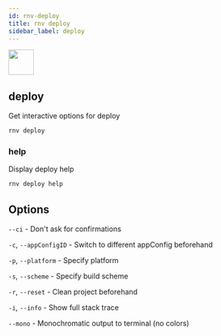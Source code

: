 ```yaml
---
id: rnv-deploy
title: rnv deploy
sidebar_label: deploy
---
```


<img src="https://renative.org/img/ic_cli.png" width=50 height=50 />

## deploy

Get interactive options for deploy

```bash
rnv deploy
```

### help

Display deploy help

```bash
rnv deploy help
```

## Options

`--ci` - Don't ask for confirmations

`-c`, `--appConfigID` - Switch to different appConfig beforehand

`-p`, `--platform` - Specify platform

`-s`, `--scheme` - Specify build scheme

`-r`, `--reset` - Clean project beforehand

`-i`, `--info` - Show full stack trace

`--mono` - Monochromatic output to terminal (no colors)
